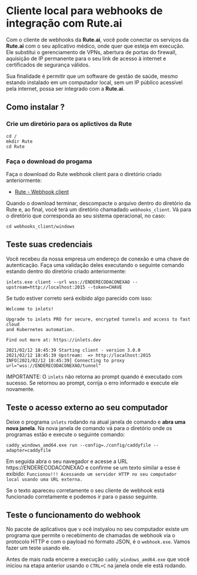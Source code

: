 # Cliente local para webhooks de integração com **Rute.ai**

Com o cliente de webhooks da **Rute.ai**, você pode conectar os serviços da **Rute.ai** com o seu aplicativo médico, onde quer que esteja em execução. Ele substitui o gerenciamento de VPNs, abertura de portas do firewall, aquisição de IP permanente para o seu link de acesso à internet e certificados de segurança válidos.

Sua finalidade é permitir que um software de gestão de saúde, mesmo estando instalado em um computador local, sem um IP público acessível pela internet, possa ser integrado com a **Rute.ai**.

## Como instalar ?

### Crie um diretório para os aplictivos da Rute

```
cd /
mkdir Rute
cd Rute
```

### Faça o download do progama

Faça o download do Rute webhook client para o diretório criado anteriormente:

* [Rute - Webhook client](https://github.com/ruteai/webhooks_client/archive/main.zip)

Quando o download terminar, descompacte o arquivo dentro do diretório da Rute e, ao final, você terá um diretório chamadado  `webhooks_client`. Vá para o diretório que corresponda ao seu sistema operacional, no caso:

```
cd webhooks_client/windows
```

## Teste suas credenciais

Você recebeu da nossa empresa um endereço de conexão e uma chave de autenticação. Faça uma validação deles executando o seguinte comando estando dentro do diretório criado anteriormente:

```
inlets.exe client --url wss://ENDERECODACONEXAO --upstream=http://localhost:2015 --token=CHAVE
```

Se tudo estiver correto será exibido algo parecido com isso:

```
Welcome to inlets!

Upgrade to inlets PRO for secure, encrypted tunnels and access to fast cloud
and Kubernetes automation.

Find out more at: https://inlets.dev 

2021/02/12 18:45:39 Starting client - version 3.0.0
2021/02/12 18:45:39 Upstream:  => http://localhost:2015
INFO[2021/02/12 18:45:39] Connecting to proxy                           url="wss://ENDERECODACONEXAO/tunnel"
```

IMPORTANTE: O `inlets` não retorna ao prompt quando é executado com sucesso. Se retornou ao prompt, corrija o erro informado e execute ele novamente.

## Teste o acesso externo ao seu computador

Deixe o programa `inlets` rodando na atual janela de comando e **abra uma nova janela**. Na nova janela de comando vá para o diretório onde os programas estão e execute o seguinte comando:

```
caddy_windows_amd64.exe run --config=./config/caddyfile --adapter=caddyfile
```

Em seguida abra o seu navegador e acesse a URL https://ENDERECODACONEXAO e confirme se um texto similar a esse é exibido: `Funcionou!!! Acessando um servidor HTTP no seu computador local usando uma URL externa.`

Se o texto apareceu corretamente o seu cliente de webhook está funcionado corretamente e podemos ir para o passo seguinte.

## Teste o funcionamento do webhook

No pacote de aplicativos que v ocê instyalou no seu computador existe um programa que permite o recebimento de chamadas de webhook via o protocolo HTTP e com o payload no formato JSON, é o `webhook.exe`. Vamos fazer um teste usando ele.

Antes de mais nada encerre a execução `caddy_windows_amd64.exe` que você iniciou na etapa anterior usando o `CTRL+C` na janela onde ele está rodando.

###